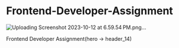 # Frontend-Developer-Assignment

 ![Uploading Screenshot 2023-10-12 at 6.59.54 PM.png…]()

Frontend Developer Assignment(hero -> header_14)
